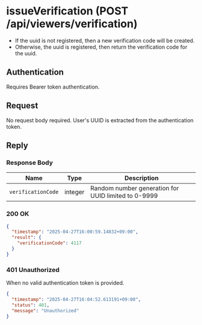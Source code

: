 # issueVerification (POST /api/viewers/verification)
- If the uuid is not registered, then a new verification code will be created.
- Otherwise, the uuid is registered, then return the verification code for the uuid.

## Authentication
Requires Bearer token authentication.

## Request

No request body required. User's UUID is extracted from the authentication token.

## Reply

### Response Body

| Name               | Type    | Description                                         |
|--------------------|---------|-----------------------------------------------------|
| `verificationCode` | integer | Random number generation for UUID limited to 0-9999 |

### 200 OK

```json
{
  "timestamp": "2025-04-27T16:00:59.14832+09:00",
  "result": {
    "verificationCode": 4117
  }
}
```

### 401 Unauthorized

When no valid authentication token is provided.

```json
{
  "timestamp": "2025-04-27T16:04:52.613191+09:00",
  "status": 401,
  "message": "Unauthorized"
}
```
